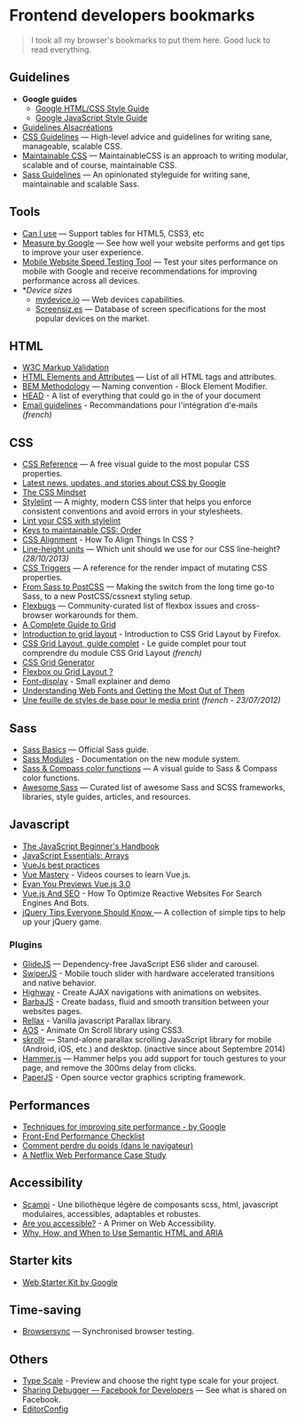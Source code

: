 Frontend developers bookmarks
===========================

> I took all my browser's bookmarks to put them here. Good luck to read everything.

## Guidelines
+ **Google guides** 
    + [Google HTML/CSS Style Guide](https://google.github.io/styleguide/htmlcssguide.html)
    + [Google JavaScript Style Guide](https://google.github.io/styleguide/jsguide.html)
+ [Guidelines Alsacréations](https://www.alsacreations.com/outils/guidelines/)
+ [CSS Guidelines](http://cssguidelin.es/) — High-level advice and guidelines for writing sane, manageable, scalable CSS.
+ [Maintainable CSS](http://maintainablecss.com/) — MaintainableCSS is an approach to writing modular, scalable and of course, maintainable CSS.
+ [Sass Guidelines](https://sass-guidelin.es/) — An opinionated styleguide for writing sane, maintainable and scalable Sass.

## Tools
+ [Can I use](http://caniuse.com/) — Support tables for HTML5, CSS3, etc
+ [Measure by Google](https://web.dev/measure/) — See how well your website performs and get tips to improve your user experience.
+ [Mobile Website Speed Testing Tool](https://testmysite.thinkwithgoogle.com/) — Test your sites performance on mobile with Google and receive recommendations for improving performance across all devices.
+ **Device sizes*
    + [mydevice.io](http://www.mydevice.io/) — Web devices capabilities.
    + [Screensiz.es](http://screensiz.es/phone) — Database of screen specifications for the most popular devices on the market.

## HTML
+ [W3C Markup Validation](https://validator.w3.org/)
+ [HTML Elements and Attributes](https://simon.html5.org/html-elements) — List of all HTML tags and attributes.
+ [BEM Methodology](https://en.bem.info/methodology/) — Naming convention - Block Element Modifier.
+ [HEAD](https://htmlhead.dev/) - A list of everything that could go in the <head> of your document
+ [Email guidelines](https://github.com/hteumeuleu/email-guidelines/blob/master/translations/fr-FR/README.md) - Recommandations pour l'intégration d'e‑mails _(french)_


## CSS
+ [CSS Reference](http://cssreference.io/) — A free visual guide to the most popular CSS properties.
+ [Latest news, updates, and stories about CSS by Google](https://web.dev/tags/css/)
+ [The CSS Mindset](https://mxb.dev/blog/the-css-mindset/)
+ [Stylelint](http://stylelint.io/) — A mighty, modern CSS linter that helps you enforce consistent conventions and avoid errors in your stylesheets.
+ [Lint your CSS with stylelint](https://css-tricks.com/stylelint/)
+ [Keys to maintainable CSS: Order](https://pyx.space/post/keys-to-maintainable-css-order)
+ [CSS Alignment](https://www.smashingmagazine.com/2019/03/css-alignment/) - How To Align Things In CSS ?
+ [Line-height units](http://tzi.fr/css/line-height-units) — Which unit should we use for our CSS line-height? _(28/10/2013)_
+ [CSS Triggers](https://csstriggers.com/) — A reference for the render impact of mutating CSS properties.
+ [From Sass to PostCSS](https://tylergaw.com/articles/sass-to-postcss) — Making the switch from the long time go-to Sass, to a new PostCSS/cssnext styling setup.
+ [Flexbugs](https://github.com/philipwalton/flexbugs) — Community-curated list of flexbox issues and cross-browser workarounds for them.
+ [A Complete Guide to Grid](https://css-tricks.com/snippets/css/complete-guide-grid/)
+ [Introduction to grid layout](https://mozilladevelopers.github.io/playground/css-grid) - Introduction to CSS Grid Layout by Firefox.
+ [CSS Grid Layout, guide complet](https://la-cascade.io/css-grid-layout-guide-complet/) - Le guide complet pour tout comprendre du module CSS Grid Layout _(french)_
+ [CSS Grid Generator](https://cssgrid-generator.netlify.app/)
+ [Flexbox ou Grid Layout ?](https://www.alsacreations.com/article/lire/1794-flexbox-ou-grid-layout.html)
+ [Font-display](https://font-display.glitch.me/) - Small explainer and demo
+ [Understanding Web Fonts and Getting the Most Out of Them](https://css-tricks.com/understanding-web-fonts-getting/)
+ [Une feuille de styles de base pour le media print](http://www.alsacreations.com/astuce/lire/1160-une-feuille-de-styles-de-base-pour-le-media-print.html) _(french - 23/07/2012)_

## Sass
+ [Sass Basics](http://sass-lang.com/guide) — Official Sass guide.
+ [Sass Modules](https://sass-lang.com/documentation/modules) - Documentation on the new module system.
+ [Sass & Compass color functions](http://jackiebalzer.com/color) — A visual guide to Sass & Compass color functions.
+ [Awesome Sass](https://github.com/Famolus/awesome-sass) — Curated list of awesome Sass and SCSS frameworks, libraries, style guides, articles, and resources.

## Javascript
+ [The JavaScript Beginner's Handbook](https://www.freecodecamp.org/news/the-complete-javascript-handbook-f26b2c71719c/)
+ [JavaScript Essentials: Arrays](https://codeburst.io/javascript-essentials-arrays-2d275b9598c5)
+ [VueJs best practices](https://blog.usejournal.com/vue-js-best-practices-c5da8d7af48d)
+ [Vue Mastery](https://www.vuemastery.com/courses/) - Videos courses to learn Vue.js.
+ [Evan You Previews Vue.js 3.0](https://medium.com/vue-mastery/evan-you-previews-vue-js-3-0-ab063dec3547)
+ [Vue.js And SEO](https://www.smashingmagazine.com/2019/05/vue-js-seo-reactive-websites-search-engines-bots/) - How To Optimize Reactive Websites For Search Engines And Bots.
+ [jQuery Tips Everyone Should Know ](https://github.com/AllThingsSmitty/jquery-tips-everyone-should-know) — A collection of simple tips to help up your jQuery game.

### Plugins
+ [GlideJS](https://glidejs.com/) — Dependency-free JavaScript ES6 slider and carousel.
+ [SwiperJS](https://swiperjs.com/) - Mobile touch slider with hardware accelerated transitions and native behavior.
+ [Highway](https://highway.js.org/) - Create AJAX navigations with animations on websites.
+ [BarbaJS](https://barba.js.org/) - Create badass, fluid and smooth transition between your websites pages.
+ [Rellax](https://github.com/dixonandmoe/rellax) - Vanilla javascript Parallax library.
+ [AOS](https://michalsnik.github.io/aos/) - Animate On Scroll library using CSS3.
+ [skrollr](https://github.com/Prinzhorn/skrollr) — Stand-alone parallax scrolling JavaScript library for mobile (Android, iOS, etc.) and desktop. (inactive since about Septembre 2014)
+ [Hammer.js](http://hammerjs.github.io/) — Hammer helps you add support for touch gestures to your page, and remove the 300ms delay from clicks.
+ [PaperJS](http://paperjs.org/) - Open source vector graphics scripting framework.

## Performances
+ [Techniques for improving site performance - by Google](https://web.dev/fast/)
+ [Front-End Performance Checklist](https://github.com/thedaviddias/Front-End-Performance-Checklist/blob/master/README.md)
+ [Comment perdre du poids (dans le navigateur)](https://browserdiet.com/fr/)
+ [A Netflix Web Performance Case Study](https://medium.com/dev-channel/a-netflix-web-performance-case-study-c0bcde26a9d9)

## Accessibility
+ [Scampi](https://pidila.gitlab.io/scampi/) - Une biliothèque légère de composants scss, html, javascript modulaires, accessibles, adaptables et robustes.
+ [Are you accessible?](https://medium.com/samsung-internet-dev/are-you-accessible-a-primer-on-web-accessibility-7b2ab0ceffe8) - A Primer on Web Accessibility.
+ [Why, How, and When to Use Semantic HTML and ARIA](https://css-tricks.com/why-how-and-when-to-use-semantic-html-and-aria/)

## Starter kits
+ [Web Starter Kit by Google](https://github.com/google/web-starter-kit)

## Time-saving
+ [Browsersync](https://www.browsersync.io/) — Synchronised browser testing.

## Others
+ [Type Scale](http://type-scale.com/) - Preview and choose the right type scale for your project.
+ [Sharing Debugger — Facebook for Developers](https://developers.facebook.com/tools/debug/) — See what is shared on Facebook.
+ [EditorConfig](http://editorconfig.org/)
